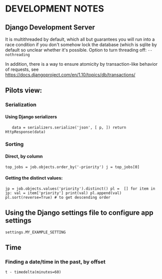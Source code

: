 
# DEVELOPMENT NOTES
## Django Development Server
It is multithreaded by default, which all but
guarantees you will run into a race condition
if you don't somehow lock the database (which
is sqlite by default so unclear whether it's
possible. Option to turn threading off:
`
--nothreading
`

In addition, there is a way to ensure atomicity by
transaction-like behavior of requests, see 
https://docs.djangoproject.com/en/1.10/topics/db/transactions/

## Pilots view:
### Serialization
#### Using Django serializers
`    data = serializers.serialize('json', [ p, ])
     return HttpResponse(data)
`
### Sorting
#### Direct, by column
`
top_jobs = job.objects.order_by('-priority')
j = top_jobs[0]
`
#### Getting the distinct values:
`
jp = job.objects.values('priority').distinct()
pl =  []
for item in jp:
     val = item['priority']
     print(val)
     pl.append(val)
     pl.sort(reverse=True) # to get descending order
`
## Using the Django settings file to configure app settings
`
settings.MY_EXAMPLE_SETTING
`
## Time
### Finding a date/time in the past, by offset
`
t - timedelta(minutes=60)
`